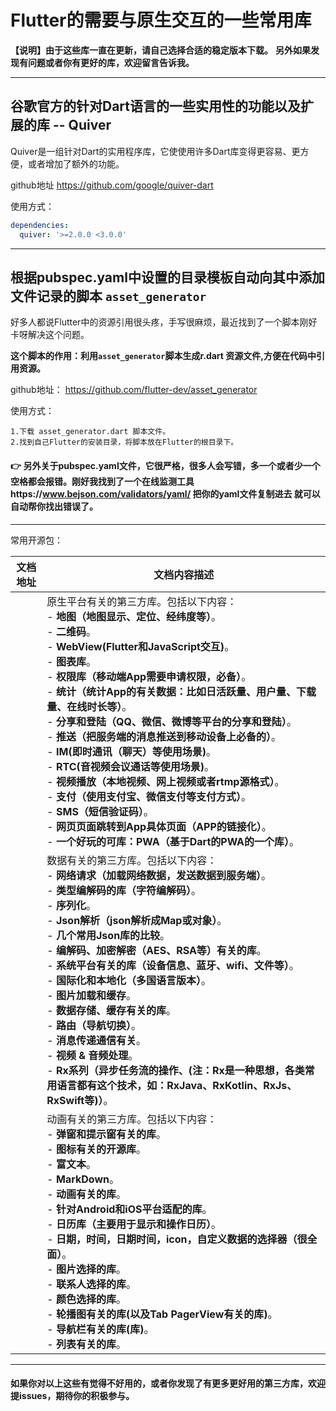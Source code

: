 # Flutter的需要与原生交互的一些常用库

**【说明】由于这些库一直在更新，请自己选择合适的稳定版本下载。**
**另外如果发现有问题或者你有更好的库，欢迎留言告诉我。**

----

## 谷歌官方的针对Dart语言的一些实用性的功能以及扩展的库 -- Quiver

Quiver是一组针对Dart的实用程序库，它使使用许多Dart库变得更容易、更方便，或者增加了额外的功能。

github地址  https://github.com/google/quiver-dart

使用方式：

```yaml
dependencies:
  quiver: '>=2.0.0 <3.0.0'
```

----

## 根据pubspec.yaml中设置的目录模板自动向其中添加文件记录的脚本 `asset_generator`

好多人都说Flutter中的资源引用很头疼，手写很麻烦，最近找到了一个脚本刚好卡呀解决这个问题。

 **这个脚本的作用：利用`asset_generator`脚本生成r.dart 资源文件,方便在代码中引用资源。**

github地址： https://github.com/flutter-dev/asset_generator

使用方式：

```
1.下载 asset_generator.dart 脚本文件。
2.找到自己Flutter的安装目录，将脚本放在Flutter的根目录下。
```

#### :point_right:  另外关于pubspec.yaml文件，它很严格，很多人会写错，多一个或者少一个空格都会报错。刚好我找到了一个在线监测工具https://www.bejson.com/validators/yaml/   把你的yaml文件复制进去 就可以自动帮你找出错误了。

----

常用开源包：


| 文档地址          | 文档内容描述                                                 |
| ----------------- | ------------------------------------------------------------ |
| [](third_libs.md) | 原生平台有关的第三方库。包括以下内容：<br/>-  **地图（地图显示、定位、经纬度等）**。<br/>- **二维码**。<br/>- **WebView(Flutter和JavaScript交互)**。<br/>- **图表库**。<br/>- **权限库（移动端App需要申请权限，必备）**。<br/>- **统计（统计App的有关数据：比如日活跃量、用户量、下载量、在线时长等）**。<br/>- **分享和登陆（QQ、微信、微博等平台的分享和登陆）**。<br/>- **推送（把服务端的消息推送到移动设备上必备的）**。<br/>- **IM(即时通讯（聊天）等使用场景)**。<br/>- **RTC(音视频会议通话等使用场景)**。<br/>- **视频播放（本地视频、网上视频或者rtmp源格式）**。<br/>- **支付（使用支付宝、微信支付等支付方式）**。<br/>- **SMS（短信验证码）**。<br/>- **网页页面跳转到App具体页面（APP的链接化）**。<br/>- **一个好玩的可库：PWA（基于Dart的PWA的一个库）**。 |
|[](data_libs.md)|数据有关的第三方库。包括以下内容：<br/>- **网络请求（加载网络数据，发送数据到服务端）**。<br/>- **类型编解码的库（字符编解码）**。<br/>- **序列化**。<br/>- **Json解析（json解析成Map或对象）**。<br/>- **几个常用Json库的比较**。<br/>- **编解码、加密解密（AES、RSA等）有关的库**。<br/>- **系统平台有关的库（设备信息、蓝牙、wifi、文件等）**。<br/>- **国际化和本地化（多国语言版本）**。<br/>- **图片加载和缓存**。<br/>- **数据存储、缓存有关的库**。<br/>- **路由（导航切换）**。<br/>- **消息传递通信有关**。<br/>- **视频 & 音频处理**。<br/>- **Rx系列（异步任务流的操作、(注：Rx是一种思想，各类常用语言都有这个技术，如：RxJava、RxKotlin、RxJs、RxSwift等)）**。|
|[](UI_libs.md)|动画有关的第三方库。包括以下内容：<br/>- **弹窗和提示窗有关的库**。<br/>- **图标有关的开源库**。<br/>- **富文本**。<br/>- **MarkDown**。<br/>- **动画有关的库**。<br/>- **针对Android和iOS平台适配的库**。<br/>- **日历库（主要用于显示和操作日历）**。<br/>- **日期，时间，日期时间，icon，自定义数据的选择器（很全面）**。<br/>- **图片选择的库**。<br/>- **联系人选择的库**。<br/>- **颜色选择的库**。<br/>- **轮播图有关的库(以及Tab PagerView有关的库)**。<br/>- **导航栏有关的库(库)**。<br/>- **列表有关的库**。|

----

#### 如果你对以上这些有觉得不好用的，或者你发现了有更多更好用的第三方库，欢迎提issues，期待你的积极参与。
